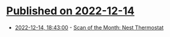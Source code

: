# [Published on 2022-12-14](index.md)

* [2022-12-14, 18:43:00](https://news.ycombinator.com/item?id=33987952) - [Scan of the Month: Nest Thermostat](https://www.scanofthemonth.com/scans/nest-thermostat-evolution)
